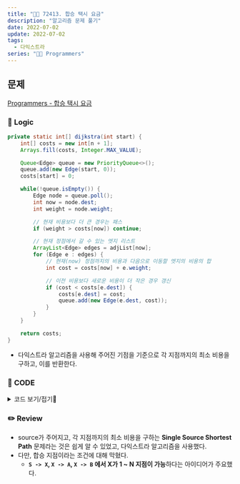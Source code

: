 ```yaml
---
title: "👩‍💻 72413. 합승 택시 요금"
description: "알고리즘 문제 풀기"
date: 2022-07-02
update: 2022-07-02
tags:
  - 다익스트라
series: "👩‍💻 Programmers"
---
```


## 문제
[Programmers - 합승 택시 요금](https://programmers.co.kr/learn/courses/30/lessons/72413)

### 📍 **Logic**

```java
private static int[] dijkstra(int start) {
    int[] costs = new int[n + 1];
    Arrays.fill(costs, Integer.MAX_VALUE);

    Queue<Edge> queue = new PriorityQueue<>();
    queue.add(new Edge(start, 0));
    costs[start] = 0;

    while(!queue.isEmpty()) {
        Edge node = queue.poll();
        int now = node.dest;
        int weight = node.weight;

        // 현재 비용보다 더 큰 경우는 패스
        if (weight > costs[now]) continue;

        // 현재 정점에서 갈 수 있는 엣지 리스트
        ArrayList<Edge> edges = adjList[now];
        for (Edge e : edges) {
            // 현재(now) 정점까지의 비용과 다음으로 이동할 엣지의 비용의 합
            int cost = costs[now] + e.weight;

            // 이전 비용보다 새로운 비용이 더 작은 경우 갱신
            if (cost < costs[e.dest]) {
                costs[e.dest] = cost;
                queue.add(new Edge(e.dest, cost));
            }
        }
    }

    return costs;
}
```
- 다익스트라 알고리즘을 사용해 주어진 기점을 기준으로 각 지점까지의 최소 비용을 구하고, 이를 반환한다.

### 📄 **CODE**

<details>
  <summary>코드 보기/접기💫</summary>
    <div markdown="1">

	import java.util.*;

    class Edge implements Comparable<Edge> {
        int dest;
        int weight;

        public Edge(int dest, int weight) {
            this.dest = dest;
            this.weight = weight;
        }
        
        // 다익스트라 알고리즘 사용을 위해 비용 기준 오름차순 정렬
        @Override
        public int compareTo(Edge n) {
            return this.weight - n.weight;
        }
    }

    // 각 지점까지의 최소 거리를 구한다.
    // 이후 1 ~ N까지의 지점을 합승 지점으로 두고, 최소 비용을 구한다.
    class Solution {
        static ArrayList<Edge>[] adjList;
        static int n;
        
        public int solution(int n, int s, int a, int b, int[][] fares) {
            this.n = n;
            init(fares);

            // S를 기점으로 최소 비용 계산
            int[] startFromSrc = dijkstra(s);
            // A를 기점으로 최소 비용 계산
            int[] startFromA = dijkstra(a);
            // B를 기점으로 최소 비용 계산
            int[] startFromB = dijkstra(b);

            int answer = Integer.MAX_VALUE;

            for (int i = 1; i <= n; i++)
                // i는 합승 지점
                // src로부터 i까지의 최소 비용 + i로부터 a까지의 최소 비용 + i로부터 b까지의 최소 비용
                answer = Math.min(answer, startFromSrc[i] + startFromA[i] + startFromB[i]);
            return answer;
        }
        
        // 인접 리스트 생성 및 초기화
        private static void init(int[][] fares) {
            adjList = new ArrayList[n + 1];

            for (int i = 1; i < n + 1; i++)
                adjList[i] = new ArrayList<>();

            for (int[] fare : fares) {
                adjList[fare[0]].add(new Edge(fare[1], fare[2]));
                adjList[fare[1]].add(new Edge(fare[0], fare[2]));
            }
        }
        
        private static int[] dijkstra(int start) {
            int[] costs = new int[n + 1];
            Arrays.fill(costs, Integer.MAX_VALUE);

            Queue<Edge> queue = new PriorityQueue<>();
            queue.add(new Edge(start, 0));
            costs[start] = 0;

            while(!queue.isEmpty()) {
                Edge node = queue.poll();
                int now = node.dest;
                int weight = node.weight;

                // 현재 비용보다 더 큰 경우는 패스
                if (weight > costs[now]) continue;

                // 현재 정점에서 갈 수 있는 엣지 리스트
                ArrayList<Edge> edges = adjList[now];
                for (Edge e : edges) {
                    // 현재(now) 정점까지의 비용과 다음으로 이동할 엣지의 비용의 합
                    int cost = costs[now] + e.weight;

                    // 이전 비용보다 새로운 비용이 더 작은 경우 갱신
                    if (cost < costs[e.dest]) {
                        costs[e.dest] = cost;
                        queue.add(new Edge(e.dest, cost));
                    }
                }
            }

            return costs;
        }
    }
  	</div>
</details>

### ✏️ **Review**
- source가 주어지고, 각 지점까지의 최소 비용을 구하는 **Single Source Shortest Path** 문제라는 것은 쉽게 알 수 있었고, 다익스트라 알고리즘을 사용했다.
- 다만, 합승 지점이라는 조건에 대해 막혔다. 
  - **`S -> X`, `X -> A`, `X -> B` 에서 X가 1 ~ N 지점이 가능**하다는 아이디어가 주요했다.